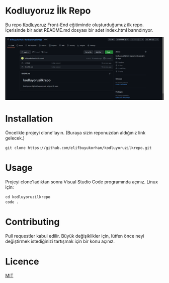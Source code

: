 # Kodluyoruz İlk Repo

Bu repo [Kodluyoruz](https://kodluyoruz.org/?gclid=Cj0KCQjw7KqZBhCBARIsAI-fTKJ125kqlBXlEwho8UjcIp13NwnjIQaBzQ9RCB9JVd-j3_I3bHa5fzIaApJBEALw_wcB) Front-End eğitiminde oluşturduğumuz ilk repo. İçerisinde bir adet README.md dosyası bir adet index.html barındırıyor. 

![Lorem Picsum Gorsel](https://raw.githubusercontent.com/elifbuyukorhan/kodluyoruzilkrepo/main/figures/my_proje_figure.png)

# Installation
Öncelikle projeyi clone'layın. (Buraya sizin reponuzdan aldığınız link gelecek.)

```
git clone https://github.com/elifbuyukorhan/kodluyoruzilkrepo.git
``` 
# Usage
Projeyi clone'ladıktan sonra Visual Studio Code programında açınız. 
Linux için:
```
cd kodluyoruzilkrepo 
code .
``` 
# Contributing
Pull requestler kabul edilir. Büyük değişiklikler için, lütfen önce neyi değiştirmek istediğinizi tartışmak için bir konu açınız. 
# Licence 
[MIT](https://choosealicense.com/licenses/mit/)
